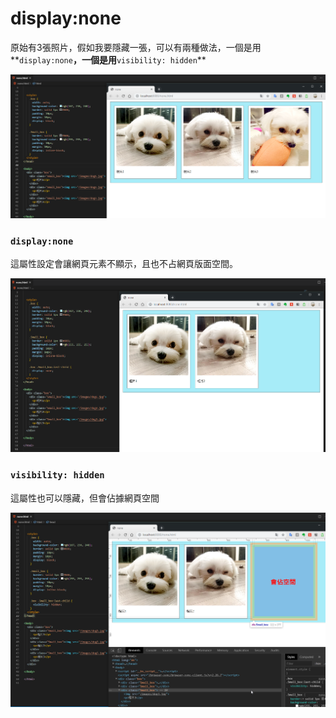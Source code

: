 # display:none

原始有3張照片，假如我要隱藏一張，可以有兩種做法，一個是用**`display:none`**，一個是用**`visibility: hidden`**

![](../.gitbook/assets/image%20%2837%29.png)

### **`display:none`**

這屬性設定會讓網頁元素不顯示，且也不占網頁版面空間。

![](../.gitbook/assets/image%20%2840%29.png)

### **`visibility: hidden`**

這屬性也可以隱藏，但會佔據網頁空間

![](../.gitbook/assets/image%20%2836%29.png)



